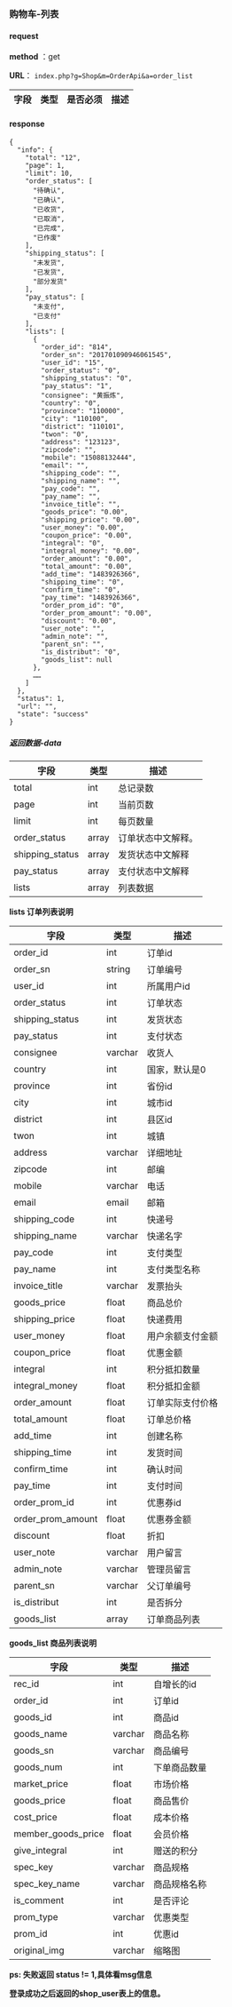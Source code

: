 ### 购物车-列表


#### request

 **method** ：get
 
 **URL**： `index.php?g=Shop&m=OrderApi&a=order_list`
 

 
字段 | 类型|是否必须|描述
---|---|---|---|
#### response

```
{
  "info": {
    "total": "12",
    "page": 1,
    "limit": 10,
    "order_status": [
      "待确认",
      "已确认",
      "已收货",
      "已取消",
      "已完成",
      "已作废"
    ],
    "shipping_status": [
      "未发货",
      "已发货",
      "部分发货"
    ],
    "pay_status": [
      "未支付",
      "已支付"
    ],
    "lists": [
      {
        "order_id": "814",
        "order_sn": "201701090946061545",
        "user_id": "15",
        "order_status": "0",
        "shipping_status": "0",
        "pay_status": "1",
        "consignee": "黄振炼",
        "country": "0",
        "province": "110000",
        "city": "110100",
        "district": "110101",
        "twon": "0",
        "address": "123123",
        "zipcode": "",
        "mobile": "15088132444",
        "email": "",
        "shipping_code": "",
        "shipping_name": "",
        "pay_code": "",
        "pay_name": "",
        "invoice_title": "",
        "goods_price": "0.00",
        "shipping_price": "0.00",
        "user_money": "0.00",
        "coupon_price": "0.00",
        "integral": "0",
        "integral_money": "0.00",
        "order_amount": "0.00",
        "total_amount": "0.00",
        "add_time": "1483926366",
        "shipping_time": "0",
        "confirm_time": "0",
        "pay_time": "1483926366",
        "order_prom_id": "0",
        "order_prom_amount": "0.00",
        "discount": "0.00",
        "user_note": "",
        "admin_note": "",
        "parent_sn": "",
        "is_distribut": "0",
        "goods_list": null
      },
      ……
    ]
  },
  "status": 1,
  "url": "",
  "state": "success"
}
```

##### 返回数据-data
字段 | 类型|描述
---|---|---|
total|int|总记录数
page|int|当前页数
limit|int|每页数量
order_status|array|订单状态中文解释。
shipping_status|array|发货状态中文解释
pay_status|array|支付状态中文解释
lists|array|列表数据

**lists 订单列表说明**

字段 | 类型|描述
---|---|---|
order_id|int|订单id
order_sn|string|订单编号
user_id|int|所属用户id
order_status|int|订单状态
shipping_status|int|发货状态
pay_status|int|支付状态
consignee|varchar|收货人
country|int|国家，默认是0
province|int|省份id
city|int|城市id
district|int|县区id
twon|int|城镇
address|varchar|详细地址
zipcode|int|邮编
mobile|varchar|电话
email|email|邮箱
shipping_code|int|快递号
shipping_name|varchar|快递名字
pay_code|int|支付类型
pay_name|int|支付类型名称
invoice_title|varchar|发票抬头
goods_price|float|商品总价
shipping_price|float|快递费用
user_money|float|用户余额支付金额
coupon_price|float|优惠金额
integral|int|积分抵扣数量
integral_money|float|积分抵扣金额
order_amount|float|订单实际支付价格
total_amount|float|订单总价格
add_time|int|创建名称
shipping_time|int|发货时间
confirm_time|int|确认时间
pay_time|int|支付时间
order_prom_id|int|优惠券id
order_prom_amount|float|优惠券金额
discount|float|折扣
user_note|varchar|用户留言
admin_note|varchar|管理员留言
parent_sn|varchar|父订单编号
is_distribut|int|是否拆分
goods_list|array|订单商品列表

**goods_list 商品列表说明**

字段 | 类型|描述
---|---|---|
rec_id|int|自增长的id
order_id|int|订单id
goods_id|int|商品id
goods_name|varchar|商品名称
goods_sn|varchar|商品编号
goods_num|int|下单商品数量
market_price|float|市场价格
goods_price|float|商品售价
cost_price|float|成本价格
member_goods_price|float|会员价格
give_integral|int|赠送的积分
spec_key|varchar|商品规格
spec_key_name|varchar|商品规格名称
is_comment|int|是否评论
prom_type|varchar|优惠类型
prom_id|int|优惠id
original_img|varchar|缩略图

**ps: 失败返回 status != 1,具体看msg信息**


**登录成功之后返回的shop_user表上的信息。**